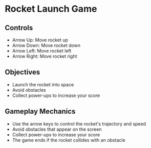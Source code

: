 # Rocket Launch Game

## Controls
- Arrow Up: Move rocket up
- Arrow Down: Move rocket down
- Arrow Left: Move rocket left
- Arrow Right: Move rocket right

## Objectives
- Launch the rocket into space
- Avoid obstacles
- Collect power-ups to increase your score

## Gameplay Mechanics
- Use the arrow keys to control the rocket's trajectory and speed
- Avoid obstacles that appear on the screen
- Collect power-ups to increase your score
- The game ends if the rocket collides with an obstacle
